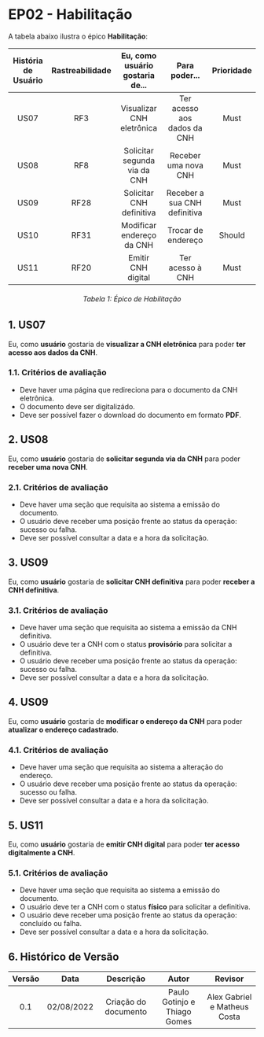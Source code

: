 # EP02 - Habilitação
A tabela abaixo ilustra o épico **Habilitação**:

| História de Usuário | Rastreabilidade | Eu, como usuário gostaria de... | Para poder... | Prioridade |
|:-:|:-:|:-:|:-:|:-:|
| US07 | RF3 | Visualizar CNH eletrônica | Ter acesso aos dados da CNH | Must |
| US08 | RF8 | Solicitar segunda via da CNH | Receber uma nova CNH | Must |
| US09 | RF28| Solicitar CNH definitiva | Receber a sua CNH definitiva | Must |
| US10 | RF31 | Modificar endereço da CNH  | Trocar de endereço | Should |
| US11 | RF20 | Emitir CNH digital | Ter acesso à CNH | Must |
<h6 align = "center"> Tabela 1: Épico de Habilitação</h6> 

## 1. US07
Eu, como **usuário** gostaria de **visualizar a CNH eletrônica** para poder **ter acesso aos dados da CNH**.

### 1.1. Critérios de avaliação
* Deve haver uma página que redireciona para o documento da CNH eletrônica.
* O documento deve ser digitalizádo.
* Deve ser possível fazer o download do documento em formato **PDF**.

## 2. US08
Eu, como **usuário** gostaria de **solicitar segunda via da CNH** para poder **receber uma nova CNH**.

### 2.1. Critérios de avaliação
* Deve haver uma seção que requisita ao sistema a emissão do documento.
* O usuário deve receber uma posição frente ao status da operação: sucesso ou falha.
* Deve ser possível consultar a data e a hora da solicitação.

## 3. US09
Eu, como **usuário** gostaria de **solicitar CNH definitiva** para poder **receber a CNH definitiva**.

### 3.1. Critérios de avaliação
* Deve haver uma seção que requisita ao sistema a emissão da CNH definitiva.
* O usuário deve ter a CNH com o status **provisório** para solicitar a definitiva.
* O usuário deve receber uma posição frente ao status da operação: sucesso ou falha.
* Deve ser possível consultar a data e a hora da solicitação.

## 4. US09
Eu, como **usuário** gostaria de **modificar o endereço da CNH** para poder **atualizar o endereço cadastrado**.

### 4.1. Critérios de avaliação
* Deve haver uma seção que requisita ao sistema a alteração do endereço.
* O usuário deve receber uma posição frente ao status da operação: sucesso ou falha.
* Deve ser possível consultar a data e a hora da solicitação.

## 5. US11
Eu, como **usuário** gostaria de **emitir CNH digital** para poder **ter acesso digitalmente a CNH**.

### 5.1. Critérios de avaliação
* Deve haver uma seção que requisita ao sistema a emissão do documento.
* O usuário deve ter a CNH com o status **físico** para solicitar a definitiva.
* O usuário deve receber uma posição frente ao status da operação: concluído ou falha.
* Deve ser possível consultar a data e a hora da solicitação.


## 6. Histórico de Versão
| Versão | Data | Descrição | Autor | Revisor |
|:-:|:-:|:-:|:-:|:-:|
| 0.1 | 02/08/2022 | Criação do documento | Paulo Gotinjo e Thiago Gomes | Alex Gabriel e Matheus Costa|